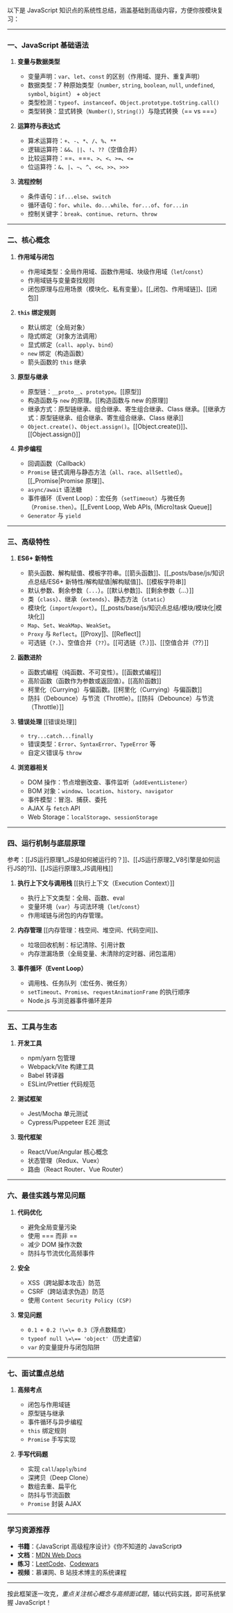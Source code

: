 以下是 JavaScript 知识点的系统性总结，涵盖基础到高级内容，方便你按模块复习：

---

### 一、JavaScript 基础语法

1. **变量与数据类型**

   - 变量声明：`var`、`let`、`const` 的区别（作用域、提升、重复声明）
   - 数据类型：7 种原始类型（`number`, `string`, `boolean`, `null`, `undefined`, `symbol`, `bigint`） + `object`
   - 类型检测：`typeof`、`instanceof`、`Object.prototype.toString.call()`
   - 类型转换：显式转换（`Number()`, `String()`）与隐式转换（\=\= vs \=\=\=）

2. **运算符与表达式**

   - 算术运算符：`+`、`-`、`*`、`/`、`%`、`**`
   - 逻辑运算符：`&&`、`||`、`!`、`??`（空值合并）
   - 比较运算符：\=\=、\=\=\=、`>`、`<`、`>=`、`<=`
   - 位运算符：`&`、`|`、`~`、`^`、`<<`、`>>`、`>>>`

3. **流程控制**
   - 条件语句：`if...else`、`switch`
   - 循环语句：`for`、`while`、`do...while`、`for...of`、`for...in`
   - 控制关键字：`break`、`continue`、`return`、`throw`

---

### 二、核心概念

1. **作用域与闭包**

   - 作用域类型：全局作用域、函数作用域、块级作用域（`let`/`const`）
   - 作用域链与变量查找规则
   - 闭包原理与应用场景（模块化、私有变量）。[[_闭包、作用域链]]、[[闭包]]

2. **`this` 绑定规则**

   - 默认绑定（全局对象）
   - 隐式绑定（对象方法调用）
   - 显式绑定（`call`、`apply`、`bind`）
   - `new` 绑定（构造函数）
   - 箭头函数的 `this` 继承

3. **原型与继承**

   - 原型链：`__proto__`、`prototype`。[[原型]]
   - 构造函数与 `new` 的原理。[[构造函数与 new 的原理]]
   - 继承方式：原型链继承、组合继承、寄生组合继承、Class 继承。[[继承方式：原型链继承、组合继承、寄生组合继承、Class 继承]]
   - `Object.create()`、`Object.assign()`。[[Object.create()]]、[[Object.assign()]]

4. **异步编程**
   - 回调函数（Callback）
   - `Promise` 链式调用与静态方法（`all`、`race`、`allSettled`）。[[_Promise|Promise 原理]]、
   - `async/await` 语法糖
   - 事件循环（Event Loop）：宏任务（`setTimeout`）与微任务（`Promise.then`）。[[_Event Loop, Web APIs, (Micro)task Queue]]
   - `Generator` 与 `yield`

---

### 三、高级特性

1. **ES6+ 新特性**

   - 箭头函数、解构赋值、模板字符串。[[箭头函数]]、[[_posts/base/js/知识点总结/ES6+ 新特性/解构赋值|解构赋值]]、[[模板字符串]]
   - 默认参数、剩余参数（`...`）。[[默认参数]]、[[剩余参数（...）]]
   - 类（`class`）、继承（`extends`）、静态方法（`static`）
   - 模块化（`import`/`export`）。[[_posts/base/js/知识点总结/模块/模块化|模块化]]
   - `Map`、`Set`、`WeakMap`、`WeakSet`。
   - `Proxy` 与 `Reflect`。[[Proxy]]、[[Reflect]]
   - 可选链（`?.`）、空值合并（`??`）。[[可选链（?.）]]、[[空值合并（??）]]

2. **函数进阶**

   - 函数式编程（纯函数、不可变性）。[[函数式编程]]
   - 高阶函数（函数作为参数或返回值）。[[高阶函数]]
   - 柯里化（Currying）与偏函数。[[柯里化（Currying）与偏函数]]
   - 防抖（Debounce）与节流（Throttle）。[[防抖（Debounce）与节流（Throttle）]]

3. **错误处理**
[[错误处理]]
   - `try...catch...finally`
   - 错误类型：`Error`、`SyntaxError`、`TypeError` 等
   - 自定义错误与 `throw`

4. **浏览器相关**
   - DOM 操作：节点增删改查、事件监听（`addEventListener`）
   - BOM 对象：`window`、`location`、`history`、`navigator`
   - 事件模型：冒泡、捕获、委托
   - AJAX 与 `fetch` API
   - Web Storage：`localStorage`、`sessionStorage`

---

### 四、运行机制与底层原理
参考：[[JS运行原理1_JS是如何被运行的？]]、[[JS运行原理2_V8引擎是如何运行JS的?]]、[[JS运行原理3_JS调用栈]]


1. **执行上下文与调用栈**
[[执行上下文（Execution Context）]]
   - 执行上下文类型：全局、函数、eval
   - 变量环境（`var`）与词法环境（`let`/`const`）
   - 作用域链与闭包的内存管理。

2. **内存管理**
[[内存管理：栈空间、堆空间、代码空间]]、
   - 垃圾回收机制：标记清除、引用计数
   - 内存泄漏场景（全局变量、未清除的定时器、闭包滥用）

3. **事件循环（Event Loop）**
   - 调用栈、任务队列（宏任务、微任务）
   - `setTimeout`、`Promise`、`requestAnimationFrame` 的执行顺序
   - Node.js 与浏览器事件循环差异

---

### 五、工具与生态

1. **开发工具**

   - npm/yarn 包管理
   - Webpack/Vite 构建工具
   - Babel 转译器
   - ESLint/Prettier 代码规范

2. **测试框架**

   - Jest/Mocha 单元测试
   - Cypress/Puppeteer E2E 测试

3. **现代框架**
   - React/Vue/Angular 核心概念
   - 状态管理（Redux、Vuex）
   - 路由（React Router、Vue Router）

---

### 六、最佳实践与常见问题

1. **代码优化**

   - 避免全局变量污染
   - 使用 \=\=\= 而非 \=\=
   - 减少 DOM 操作次数
   - 防抖与节流优化高频事件

2. **安全**

   - XSS（跨站脚本攻击）防范
   - CSRF（跨站请求伪造）防范
   - 使用 `Content Security Policy (CSP)`

3. **常见问题**
   - `0.1 + 0.2 !\=\= 0.3`（浮点数精度）
   - `typeof null \=\== 'object'`（历史遗留）
   - `var` 的变量提升与闭包陷阱

---

### 七、面试重点总结

1. **高频考点**

   - 闭包与作用域链
   - 原型链与继承
   - 事件循环与异步编程
   - `this` 绑定规则
   - `Promise` 手写实现

2. **手写代码题**
   - 实现 `call`/`apply`/`bind`
   - 深拷贝（Deep Clone）
   - 数组去重、扁平化
   - 防抖与节流函数
   - `Promise` 封装 AJAX

---

### 学习资源推荐

- **书籍**：《JavaScript 高级程序设计》《你不知道的 JavaScript》
- **文档**：[MDN Web Docs](https://developer.mozilla.org/zh-CN/)
- **练习**：[LeetCode](https://leetcode.com/)、[Codewars](https://www.codewars.com/)
- **视频**：慕课网、B 站技术博主的系统课程

---

按此框架逐一攻克，*重点关注核心概念与高频面试题*，辅以代码实践，即可系统掌握 JavaScript！
